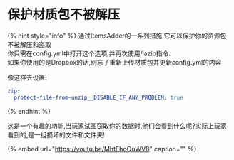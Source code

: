 # 保护材质包不被解压

{% hint style="info" %}
通过ItemsAdder的一系列措施.它可以保护你的资源包不被解压和盗取  
你只需在config.yml中打开这个选项,并再次使用/iazip指令.  
如果你使用的是Dropbox的话,别忘了重新上传材质包并更新config.yml的内容

像这样去设置:

```yaml
zip:
  protect-file-from-unzip__DISABLE_IF_ANY_PROBLEM: true
```
{% endhint %}

这是一个有趣的功能,当玩家试图窃取你的数据时,他们会看到什么呢?实际上玩家看到的,是一组损坏的文件和文件夹!

{% embed url="https://youtu.be/MhtEhoOuWV8" caption="" %}

